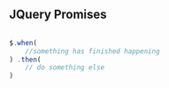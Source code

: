 ## JQuery Promises

```javascript

$.when(
    //something has finished happening
) .then(
    // do something else
)
```